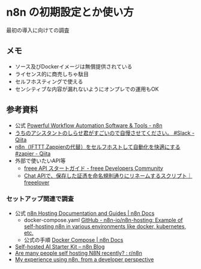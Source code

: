 # n8n の初期設定とか使い方

最初の導入に向けての調査

## メモ

* ソース及びDockerイメージは無償提供されている
* ライセンス的に商売しちゃ駄目
* セルフホスティングで使える
* センシティブな内容が漏れないようにオンプレでの運用もOK

## 参考資料

* 公式 [Powerful Workflow Automation Software & Tools - n8n](https://n8n.io/)
* [うちのアシスタントのしらせ君がすごいので自慢させてください。 #Slack - Qiita](https://qiita.com/hirokidaichi/items/ff638d2574955f7c6787)
* [n8n（IFTTT,Zappierの代替）をセルフホストして自動化を快適にする #zapier - Qiita](https://qiita.com/malvageee/items/eda4eb3b71a31bc78a4f#%E3%83%9B%E3%82%B9%E3%83%86%E3%82%A3%E3%83%B3%E3%82%B0%E3%81%99%E3%82%8B%E7%92%B0%E5%A2%83%E3%81%AB%E3%81%A4%E3%81%84%E3%81%A6)
* 外部で使いたいAPI等
    * [freee API スタートガイド - freee Developers Community](https://developer.freee.co.jp/startguide)
    * [Chat APIで、保存した証憑を命名規則通りにリネームするスクリプト｜freeelover](https://note.com/freeelover/n/nd04d43a97cc6)

### セットアップ関連で調査

* 公式 [n8n Hosting Documentation and Guides | n8n Docs](https://docs.n8n.io/hosting/)
    * docker-compose.yaml [GitHub - n8n-io/n8n-hosting: Example of self-hosting n8n in various environments like docker, kubernetes, etc.](https://github.com/n8n-io/n8n-hosting)
    * 公式の手順 [Docker Compose | n8n Docs](https://docs.n8n.io/hosting/installation/server-setups/docker-compose/)
* [Self-hosted AI Starter Kit – n8n Blog](https://blog.n8n.io/self-hosted-ai/)
* [Are many people self hosting N8N recently? : r/n8n](https://www.reddit.com/r/n8n/comments/1f26s0y/are_many_people_self_hosting_n8n_recently/)
* [My experience using n8n, from a developer perspective](https://pixeljets.com/blog/n8n/)
